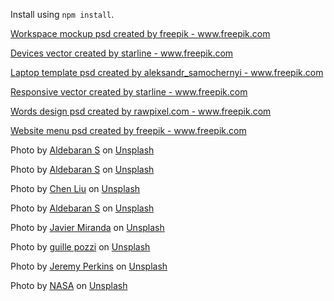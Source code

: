 <p>Install using <code>npm install</code>.</p>

<a href="https://www.freepik.com/psd/workspace-mockup" target="_blank">Workspace mockup psd created by freepik - www.freepik.com</a>

<a href="https://www.freepik.com/vectors/devices" target="_blank">Devices vector created by starline - www.freepik.com</a>




<a href="https://www.freepik.com/psd/laptop-template">Laptop template psd created by aleksandr_samochernyi - www.freepik.com</a>

<a href="https://www.freepik.com/vectors/responsive">Responsive vector created by starline - www.freepik.com</a>




<a href="https://www.freepik.com/psd/words-design">Words design psd created by rawpixel.com - www.freepik.com</a>

<a href="https://www.freepik.com/psd/website-menu">Website menu psd created by freepik - www.freepik.com</a>

Photo by <a href="https://unsplash.com/@aldebarans?utm_source=unsplash&utm_medium=referral&utm_content=creditCopyText">Aldebaran S</a> on <a href="https://unsplash.com/s/photos/nebula?utm_source=unsplash&utm_medium=referral&utm_content=creditCopyText">Unsplash</a>
  
Photo by <a href="https://unsplash.com/@aldebarans?utm_source=unsplash&utm_medium=referral&utm_content=creditCopyText">Aldebaran S</a> on <a href="https://unsplash.com/s/photos/nebula?utm_source=unsplash&utm_medium=referral&utm_content=creditCopyText">Unsplash</a>
  
Photo by <a href="https://unsplash.com/es/@liuchen37?utm_source=unsplash&utm_medium=referral&utm_content=creditCopyText">Chen Liu</a> on <a href="https://unsplash.com/s/photos/nebula?utm_source=unsplash&utm_medium=referral&utm_content=creditCopyText">Unsplash</a>
  
Photo by <a href="https://unsplash.com/@aldebarans?utm_source=unsplash&utm_medium=referral&utm_content=creditCopyText">Aldebaran S</a> on <a href="https://unsplash.com/s/photos/nebula?utm_source=unsplash&utm_medium=referral&utm_content=creditCopyText">Unsplash</a>
  
Photo by <a href="https://unsplash.com/@nuvaproductions?utm_source=unsplash&utm_medium=referral&utm_content=creditCopyText">Javier Miranda</a> on <a href="https://unsplash.com/s/photos/planet?utm_source=unsplash&utm_medium=referral&utm_content=creditCopyText">Unsplash</a>
  
Photo by <a href="https://unsplash.com/@guillepozzi?utm_source=unsplash&utm_medium=referral&utm_content=creditCopyText">guille pozzi</a> on <a href="https://unsplash.com/s/photos/stars?utm_source=unsplash&utm_medium=referral&utm_content=creditCopyText">Unsplash</a>

Photo by <a href="https://unsplash.com/@jeremyperkins?utm_source=unsplash&utm_medium=referral&utm_content=creditCopyText">Jeremy Perkins</a> on <a href="https://unsplash.com/s/photos/stars?utm_source=unsplash&utm_medium=referral&utm_content=creditCopyText">Unsplash</a>
  
Photo by <a href="https://unsplash.com/@nasa?utm_source=unsplash&utm_medium=referral&utm_content=creditCopyText">NASA</a> on <a href="https://unsplash.com/s/photos/sun?utm_source=unsplash&utm_medium=referral&utm_content=creditCopyText">Unsplash</a>
  